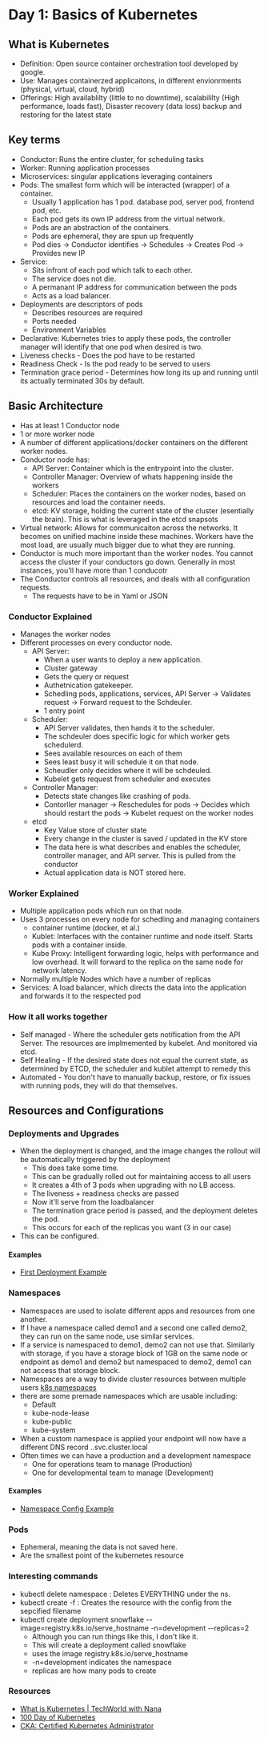 # Day 1: Basics of Kubernetes

## What is Kubernetes
- Definition: Open source container orchestration tool developed by google.
- Use: Manages containerzed applicaitons, in different envionrments (physical, virtual, cloud, hybrid)
- Offerings: High availablilty (little to no downtime), scalabililty (High performance, loads fast), Disaster recovery (data loss) backup and restoring for the latest state

## Key terms
- Conductor: Runs the entire cluster, for scheduling tasks
- Worker: Running application processes
- Microservices: singular applications leveraging containers
- Pods: The smallest form which will be interacted (wrapper) of a container. 
    - Usually 1 application has 1 pod. database pod, server pod, frontend pod, etc.
    - Each pod gets its own IP address from the virtual network. 
    - Pods are an abstraction of the containers.
    - Pods are ephemeral, they are spun up frequently
    - Pod dies -> Conductor identifies -> Schedules -> Creates Pod -> Provides new IP
- Service: 
    - Sits infront of each pod which talk to each other. 
    - The service does not die.
    - A permanant IP address for communication between the pods
    - Acts as a load balancer.
- Deployments are descriptors of pods
    - Describes resources are required
    - Ports needed
    - Environment Variables
- Declarative: Kubernetes tries to apply these pods, the controller manager will identify that one pod when desired is two. 
- Liveness checks - Does the pod have to be restarted
- Readiness Check - Is the pod ready to be served to users
- Termination grace period - Determines how long its up and running until its actually terminated 30s by default.


## Basic Architecture
- Has at least 1 Conductor node
- 1 or more worker node
- A number of different applications/docker containers on the different worker nodes.
- Conductor node has:
    - API Server: Container which is the entrypoint into the cluster.
    - Controller Manager: Overview of whats happening inside the workers
    - Scheduler: Places the containers on the worker nodes, based on resources and load the container needs.
    - etcd: KV storage, holding the current state of the cluster (esentially the brain). This is what is leveraged in the etcd snapsots
- Virtual network: Allows for communicaiton across the networks. It becomes on unified machine inside these machines. Workers have the most load, are usually much bigger due to what they are running.
- Conductor is much more important than the worker nodes. You cannot access the cluster if your conductors go down. Generally in most instances, you'll have more than 1 conducotr
- The Conductor controls all resources, and deals with all configuration requests. 
    - The requests have to be in Yaml or JSON

### Conductor Explained
- Manages the worker nodes
- Different processes on every conductor node.
    - API Server: 
        - When a user wants to deploy a new application. 
        - Cluster gateway
        - Gets the query or request
        - Authetnication gatekeeper.
        - Schedling pods, applications, services, API Server -> Validates request -> Forward request to the Schdeuler.
        - 1 entry point 
    - Scheduler:
        - API Server validates, then hands it to the scheduler.
        - The schdeuler does specific logic for which worker gets schedulerd.
        - Sees available resources on each of them
        - Sees least busy it will schedule it on that node.
        - Scheudler only decides where it will be schdeuled.
        - Kubelet gets request from scheduler and executes
    - Controller Manager:
        - Detects state changes like crashing of pods.
        - Contorller manager -> Reschedules for pods -> Decides which should restart the pods -> Kubelet request on the worker nodes
    - etcd
        - Key Value store of cluster state
        - Every change in the cluster is saved / updated in the KV store
        - The data here is what describes and enables the scheduler, controller manager, and API server. This is pulled from the conductor
        - Actual application data is NOT stored here.


### Worker Explained
- Multiple application pods which run on that node.
- Uses 3 processes on every node for schedling and managing containers
    - container runtime (docker, et al.)
    - Kublet: Interfaces with the container runtime and node itself. Starts pods with a container inside.
    - Kube Proxy: Intelligent forwarding logic, helps with performance and low overhead. It will forward to the replica on the same node for network latency.
- Normally multiple Nodes which have a number of replicas
- Services: A load balancer, which directs the data into the application and forwards it to the respected pod


### How it all works together
- Self managed - Where the scheduler gets notification from the API Server. The resources are implmemented by kubelet. And monitored via etcd.
- Self Healing - If the desired state does not equal the current state, as determined by ETCD, the scheduler and kublet attempt to remedy this
- Automated - You don't have to manually backup, restore, or fix issues with running pods, they will do that themselves.

## Resources and Configurations

### Deployments and Upgrades
- When the deployment is changed, and the image changes the rollout will be automatically triggered by the deployment
    - This does take some time.
    - This can be gradually rolled out for maintaining access to all users
    - It creates a 4th of 3 pods when upgrading with no LB access. 
    - The liveness + readiness checks are passed
    - Now it'll serve from the loadbalancer
    - The termination grace period is passed, and the deployment deletes the pod.
    - This occurs for each of the replicas you want (3 in our case)
- This can be configured.

#### Examples
- [First Deployment Example](./Examples/example-depoyment.yaml)

### Namespaces
- Namespaces are used to isolate different apps and resources from one another. 
- If I have a namespace called demo1 and a second one called demo2, they can run on the same node, use similar services.
- If a service is namespaced to demo1, demo2 can not use that. Similarly with storage, if you have a storage block of 1GB on the same node or endpoint as demo1 and demo2 but namespaced to demo2, demo1 can not access that storage block.
- Namespaces are a way to divide cluster resources between multiple users [k8s namespaces](https://kubernetes.io/docs/concepts/overview/working-with-objects/namespaces/)
- there are some premade namespaces which are usable including:
    - Default
    - kube-node-lease
    - kube-public
    - kube-system
- When a custom namespace is applied your endpoint will now have a different DNS record <service name>.<namespace>.svc.cluster.local
- Often times we can have a production and a development namespace
    - One for operations team to manage (Production)
    - One for developmental team to manage (Development)
#### Examples
- [Namespace Config Example](./Examples/example-namespace.yaml)

### Pods
- Ephemeral, meaning the data is not saved here.
- Are the smallest point of the kubernetes resource



### Interesting commands
- kubectl delete namespace <name>: Deletes EVERYTHING under the ns.
- kubectl create -f <filename>: Creates the resource with the config from the sepcified filename
- kubectl create deployment snowflake --image=registry.k8s.io/serve_hostname -n=development --replicas=2
    - Although you can run things like this, I don't like it.
    - This will create a deployment called snowflake
    - uses the image registry.k8s.io/serve_hostname
    - -n=development indicates the namespace
    - replicas are how many pods to create

### Resources
- [What is Kubernetes | TechWorld with Nana](https://www.youtube.com/watch?v=VnvRFRk_51k)
- [100 Day of Kubernetes](https://100daysofkubernetes.io/start/intro-to-k8s.html)
- [CKA: Certified Kubernetes Administrator](ertified-kubernetes-administrator-with-practice-tests)